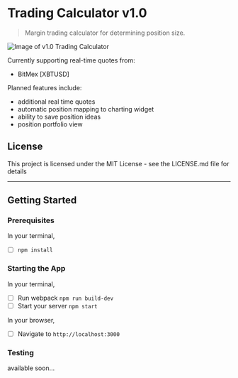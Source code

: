 # Trading Calculator v1.0

> Margin trading calculator for determining position size.

![Image of v1.0 Trading Calculator](tradingappdemo320.gif)

Currently supporting real-time quotes from:

- BitMex [XBTUSD]

Planned features include:
- additional real time quotes
- automatic position mapping to charting widget
- ability to save position ideas
- position portfolio view

## License
This project is licensed under the MIT License - see the LICENSE.md file for details

---

## Getting Started

### Prerequisites
In your terminal,
- [ ] `npm install`

### Starting the App
In your terminal,
- [ ] Run webpack `npm run build-dev`
- [ ] Start your server `npm start`

In your browser,
- [ ] Navigate to `http://localhost:3000`

### Testing
available soon...
